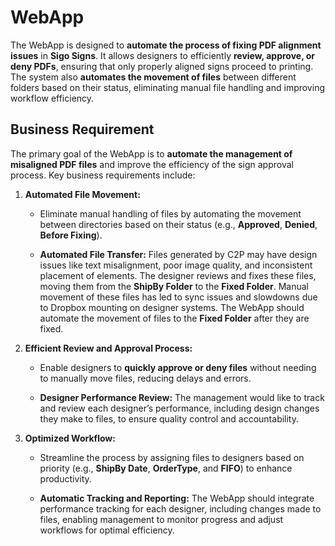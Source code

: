 # WebApp

The WebApp is designed to **automate the process of fixing PDF alignment issues** in **Sigo Signs**. It allows designers to efficiently **review, approve, or deny PDFs**, ensuring that only properly aligned signs proceed to printing. The system also **automates the movement of files** between different folders based on their status, eliminating manual file handling and improving workflow efficiency.

## **Business Requirement**

The primary goal of the WebApp is to **automate the management of misaligned PDF files** and improve the efficiency of the sign approval process. Key business requirements include:

1.  **Automated File Movement:**
    
    -   Eliminate manual handling of files by automating the movement between directories based on their status (e.g., **Approved**, **Denied**, **Before Fixing**).
        
    -   **Automated File Transfer:** Files generated by C2P may have design issues like text misalignment, poor image quality, and inconsistent placement of elements. The designer reviews and fixes these files, moving them from the **ShipBy Folder** to the **Fixed Folder**. Manual movement of these files has led to sync issues and slowdowns due to Dropbox mounting on designer systems. The WebApp should automate the movement of files to the **Fixed Folder** after they are fixed.
        
2.  **Efficient Review and Approval Process:**
    
    -   Enable designers to **quickly approve or deny files** without needing to manually move files, reducing delays and errors.
        
    -   **Designer Performance Review:** The management would like to track and review each designer’s performance, including design changes they make to files, to ensure quality control and accountability.
        
3.  **Optimized Workflow:**
    
    -   Streamline the process by assigning files to designers based on priority (e.g., **ShipBy Date**, **OrderType**, and **FIFO**) to enhance productivity.
        
    -   **Automatic Tracking and Reporting:** The WebApp should integrate performance tracking for each designer, including changes made to files, enabling management to monitor progress and adjust workflows for optimal efficiency.